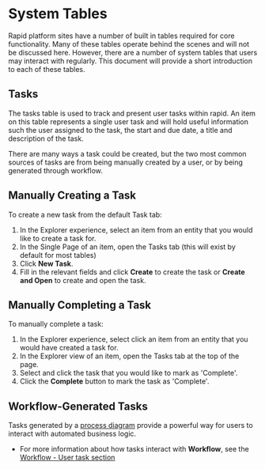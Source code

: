 # System Tables

Rapid platform sites have a number of built in tables required for core functionality. Many of these tables operate behind the scenes and will not be discussed here. However, there are a number of system tables that users may interact with regularly.
This document will provide a short introduction to each of these tables.


## Tasks

The tasks table is used to track and present user tasks within rapid. An item on this table represents a single user task and will hold useful information such the user assigned to the task, the start and due date, a title and description of the task.

There are many ways a task could be created, but the two most common sources of tasks are from being manually created by a user, or by being generated through workflow.


## Manually Creating a Task

To create a new task from the default Task tab:

1. In the Explorer experience, select an item from an entity that you would like to create a task for.
2. In the Single Page of an item, open the Tasks tab (this will exist by default for most tables)
3. Click **New Task**.
4. Fill in the relevant fields and click **Create** to create the task or **Create and Open** to create and open the task.

## Manually Completing a Task

To manually complete a task:

1. In the Explorer experience, select click an item from an entity that you would have created a task for.
2. In the Explorer view of an item, open the Tasks tab at the top of the page.
3. Select and click the task that you would like to mark as 'Complete'.
4. Click the **Complete** button to mark the task as 'Complete'.

## Workflow-Generated Tasks

Tasks generated by a [process diagram](</docs/Rapid/3-User Manual/4-Workflow/4-Workflow.md>) provide a powerful way for users to interact with automated business logic.

- For more information about how tasks interact with **Workflow**, see the [Workflow - User task section](</docs/Rapid/4-Keyper Manual/3-Workflow/user-task/user-task.md>)